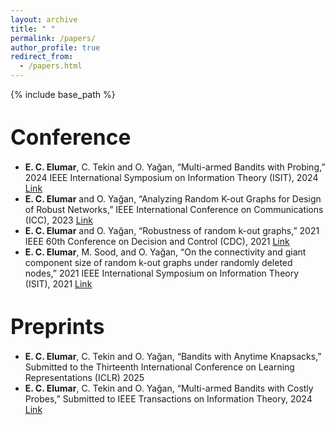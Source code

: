 ```yaml
---
layout: archive
title: " "
permalink: /papers/
author_profile: true
redirect_from:
  - /papers.html
---
```


{% include base_path %}


<span style="font-size:1.2em;">Conference</span>
======

* **E. C. Elumar**, C. Tekin and O. Yağan, “Multi-armed Bandits with Probing,” 2024 IEEE International Symposium on Information Theory (ISIT), 2024 [Link](https://ieeexplore.ieee.org/document/10619238)
* **E. C. Elumar** and O. Yağan, “Analyzing Random K-out Graphs for Design of Robust Networks,” IEEE International Conference on Communications (ICC), 2023 [Link](https://ieeexplore.ieee.org/document/10279643)
* **E. C. Elumar** and O. Yağan, “Robustness of random k-out graphs,” 2021 IEEE 60th Conference on Decision and Control (CDC), 2021 [Link](https://ieeexplore.ieee.org/document/9683492)
* **E. C. Elumar**,  M. Sood, and O. Yağan, “On the connectivity and giant component size of random k-out graphs under randomly deleted nodes,” 2021 IEEE International Symposium on Information Theory (ISIT), 2021 [Link](https://ieeexplore.ieee.org/document/9518211)

<p> </p>
<p> </p>


<span style="font-size:1.2em;">Preprints</span>
======
* **E. C. Elumar**, C. Tekin and O. Yağan, “Bandits with Anytime Knapsacks,” Submitted to the Thirteenth International Conference on Learning Representations (ICLR) 2025  
* **E. C. Elumar**, C. Tekin and O. Yağan, “Multi-armed Bandits with Costly Probes,” Submitted to IEEE Transactions on Information Theory, 2024  [Link](https://users.ece.cmu.edu/~oyagan/Journals/ProbingBandits.pdf)   

